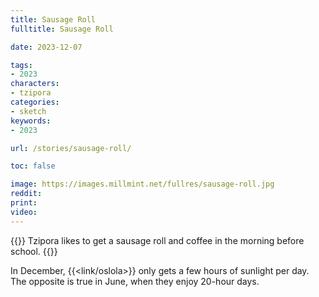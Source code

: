 ```yaml
---
title: Sausage Roll
fulltitle: Sausage Roll

date: 2023-12-07

tags:
- 2023
characters:
- tzipora
categories:
- sketch
keywords:
- 2023

url: /stories/sausage-roll/

toc: false

image: https://images.millmint.net/fullres/sausage-roll.jpg
reddit:
print:
video:
---
```

{{<note caption>}}
Tzipora likes to get a sausage roll and coffee in the morning before school.
{{</note>}}

In December, {{<link/oslola>}} only gets a few hours of sunlight per day. The opposite is true in June, when they enjoy 20-hour days.